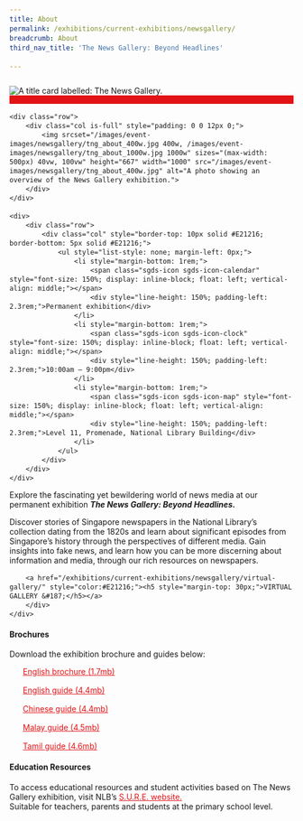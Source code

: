 ```yaml
---
title: About
permalink: /exhibitions/current-exhibitions/newsgallery/
breadcrumb: About
third_nav_title: 'The News Gallery: Beyond Headlines'

---
```



<section class="section__about">
<div class="container__card">
    <div class="row">
        <div class="col is-full" style="border-bottom: 15px solid #E21216; padding: 12px 0 0 0;">
            <img srcset="/images/event-images/newsgallery/tng_1200x355_400w.jpg 400w, /images/event-images/newsgallery/tng_1200x355_1000w.jpg 1000w" sizes="(max-width: 500px) 40vw, 100vw" height="296" width="1000" src="/images/event-images/newsgallery/tng_1200x355_400w.jpg" alt="A title card labelled: The News Gallery.">
        </div>
    </div>

    <div class="row">
        <div class="col is-full" style="padding: 0 0 12px 0;">
            <img srcset="/images/event-images/newsgallery/tng_about_400w.jpg 400w, /images/event-images/newsgallery/tng_about_1000w.jpg 1000w" sizes="(max-width: 500px) 40vw, 100vw" height="667" width="1000" src="/images/event-images/newsgallery/tng_about_400w.jpg" alt="A photo showing an overview of the News Gallery exhibition.">
        </div>
    </div>

    <div>
        <div class="row">
            <div class="col" style="border-top: 10px solid #E21216; border-bottom: 5px solid #E21216;">
                <ul style="list-style: none; margin-left: 0px;">
                    <li style="margin-bottom: 1rem;">
                        <span class="sgds-icon sgds-icon-calendar" style="font-size: 150%; display: inline-block; float: left; vertical-align: middle;"></span>
                        <div style="line-height: 150%; padding-left: 2.3rem;">Permanent exhibition</div>
                    </li> 
                    <li style="margin-bottom: 1rem;">
                        <span class="sgds-icon sgds-icon-clock" style="font-size: 150%; display: inline-block; float: left; vertical-align: middle;"></span>
                        <div style="line-height: 150%; padding-left: 2.3rem;">10:00am – 9:00pm</div>
                    </li>          
                    <li style="margin-bottom: 1rem;">
                        <span class="sgds-icon sgds-icon-map" style="font-size: 150%; display: inline-block; float: left; vertical-align: middle;"></span>
                        <div style="line-height: 150%; padding-left: 2.3rem;">Level 11, Promenade, National Library Building</div>
                    </li>              
                </ul>
            </div>
        </div>
    </div>
</div>
    
<div class="container__description">
    <div class="row">
        <div class="col is-full padding--top--lg">
        <p>Explore the fascinating yet bewildering world of news media at our permanent exhibition <strong><em>The News Gallery: Beyond Headlines.</em></strong></p>
        <p>Discover stories of Singapore newspapers in the National Library’s collection dating from the 1820s and learn about significant episodes from Singapore’s history through the perspectives of different media. Gain insights into fake news, and learn how you can be more discerning about information and media, through our rich resources on newspapers.</p>
            
        <a href="/exhibitions/current-exhibitions/newsgallery/virtual-gallery/" style="color:#E21216;"><h5 style="margin-top: 30px;">VIRTUAL GALLERY &#187;</h5></a>
        </div>
    </div>
</div>


<div class="container__downloads">
    <div class="row">
        <div class="col is-full padding--top--lg">
            <h4>Brochures</h4>
            <p style="margin-top: 5px;">Download the exhibition brochure and guides below:</p>
            <ul style="list-style: none; margin-left: 0px;">
                <li style="margin-bottom: 1rem;" id="en-brochure">
                    <a href="/files/newsgallery/the%20news%20gallery_dl%20brochure_en.pdf" style="color:#E21216;">English brochure (1.7mb)</a>
                </li>
                <li style="margin-bottom: 1rem;" id="en-guide">
                    <a href="/files/newsgallery/nlb_exhibition_guide_english_r202303.pdf" style="color:#E21216;">English guide (4.4mb)</a>
                </li>                
                <li style="margin-bottom: 1rem;" id="ch-guide">
                    <a href="/files/newsgallery/nlb_exhibition_guide_chinese_r202303.pdf" style="color:#E21216;">Chinese guide (4.4mb)</a>
                </li>                 
                <li style="margin-bottom: 1rem;" id="ma-guide">
                    <a href="/files/newsgallery/nlb_exhibition_guide_malay_r202303.pdf" style="color:#E21216;">Malay guide (4.5mb)</a>
                </li>                
                <li style="margin-bottom: 1rem;" id="ta-guide">
                    <a href="/files/newsgallery/nlb_exhibition_guide_tamil_r202303.pdf" style="color:#E21216;">Tamil guide (4.6mb)</a>
                </li> 
            </ul>
        </div>
    </div>
</div>
    
<div class="container__description">
    <div class="row">
        <div class="col is-full padding--top--lg">
        <h4>Education Resources</h4>
        <p style="margin-top: 5px;">To access educational resources and student activities based on The News Gallery exhibition, visit NLB’s <a href="https://sure.nlb.gov.sg/tng/the-news-gallery-learning-journey/" target="_blank" style="color:#E21216;">S.U.R.E. website.</a><br>
        Suitable for teachers, parents and students at the primary school level.</p>
        </div>
    </div>
</div>

</section>
